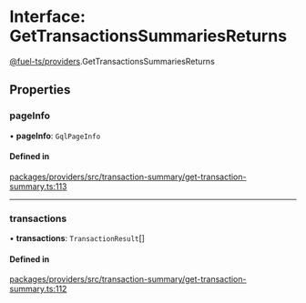 # Interface: GetTransactionsSummariesReturns

[@fuel-ts/providers](/api/Providers/index.md).GetTransactionsSummariesReturns

## Properties

### pageInfo

• **pageInfo**: `GqlPageInfo`

#### Defined in

[packages/providers/src/transaction-summary/get-transaction-summary.ts:113](https://github.com/FuelLabs/fuels-ts/blob/b3f5afed/packages/providers/src/transaction-summary/get-transaction-summary.ts#L113)

___

### transactions

• **transactions**: `TransactionResult`[]

#### Defined in

[packages/providers/src/transaction-summary/get-transaction-summary.ts:112](https://github.com/FuelLabs/fuels-ts/blob/b3f5afed/packages/providers/src/transaction-summary/get-transaction-summary.ts#L112)
